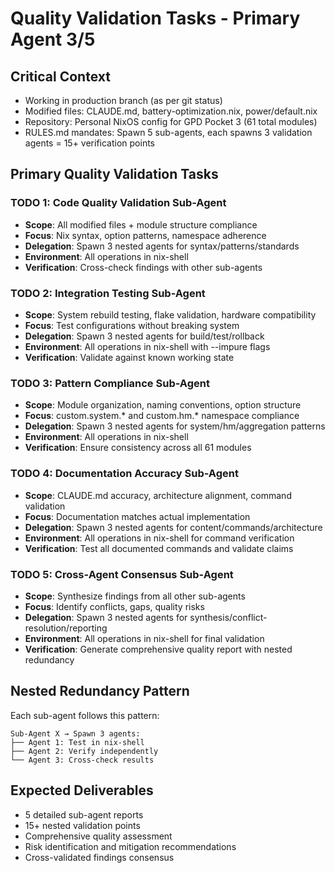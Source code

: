 # Quality Validation Tasks - Primary Agent 3/5

## Critical Context
- Working in production branch (as per git status)
- Modified files: CLAUDE.md, battery-optimization.nix, power/default.nix
- Repository: Personal NixOS config for GPD Pocket 3 (61 total modules)
- RULES.md mandates: Spawn 5 sub-agents, each spawns 3 validation agents = 15+ verification points

## Primary Quality Validation Tasks

### TODO 1: Code Quality Validation Sub-Agent
- **Scope**: All modified files + module structure compliance
- **Focus**: Nix syntax, option patterns, namespace adherence
- **Delegation**: Spawn 3 nested agents for syntax/patterns/standards
- **Environment**: All operations in nix-shell
- **Verification**: Cross-check findings with other sub-agents

### TODO 2: Integration Testing Sub-Agent
- **Scope**: System rebuild testing, flake validation, hardware compatibility
- **Focus**: Test configurations without breaking system
- **Delegation**: Spawn 3 nested agents for build/test/rollback
- **Environment**: All operations in nix-shell with --impure flags
- **Verification**: Validate against known working state

### TODO 3: Pattern Compliance Sub-Agent
- **Scope**: Module organization, naming conventions, option structure
- **Focus**: custom.system.* and custom.hm.* namespace compliance
- **Delegation**: Spawn 3 nested agents for system/hm/aggregation patterns
- **Environment**: All operations in nix-shell
- **Verification**: Ensure consistency across all 61 modules

### TODO 4: Documentation Accuracy Sub-Agent
- **Scope**: CLAUDE.md accuracy, architecture alignment, command validation
- **Focus**: Documentation matches actual implementation
- **Delegation**: Spawn 3 nested agents for content/commands/architecture
- **Environment**: All operations in nix-shell for command verification
- **Verification**: Test all documented commands and validate claims

### TODO 5: Cross-Agent Consensus Sub-Agent
- **Scope**: Synthesize findings from all other sub-agents
- **Focus**: Identify conflicts, gaps, quality risks
- **Delegation**: Spawn 3 nested agents for synthesis/conflict-resolution/reporting
- **Environment**: All operations in nix-shell for final validation
- **Verification**: Generate comprehensive quality report with nested redundancy

## Nested Redundancy Pattern
Each sub-agent follows this pattern:
```
Sub-Agent X → Spawn 3 agents:
├── Agent 1: Test in nix-shell
├── Agent 2: Verify independently
└── Agent 3: Cross-check results
```

## Expected Deliverables
- 5 detailed sub-agent reports
- 15+ nested validation points
- Comprehensive quality assessment
- Risk identification and mitigation recommendations
- Cross-validated findings consensus